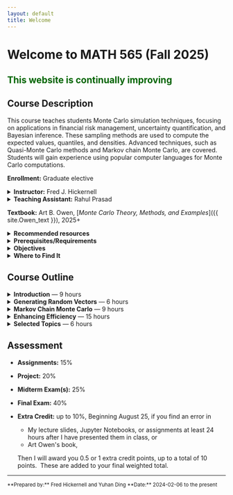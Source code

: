 ```yaml
---
layout: default
title: Welcome
---
```


# Welcome to MATH 565 (Fall 2025)

## <span style="color: darkgreen;">This website is continually improving </span>

## Course Description 
This course teaches students Monte Carlo simulation techniques, focusing on applications in financial risk management, uncertainty quantification, and Bayesian inference. These sampling methods are used to compute the expected values, quantiles, and densities. Advanced techniques, such as Quasi-Monte Carlo methods and Markov chain Monte Carlo, are covered. Students will gain experience using popular computer languages for Monte Carlo computations.

**Enrollment:** Graduate elective  

<details markdown="1">
<summary><strong>Instructor:</strong> Fred J. Hickernell</summary>

<a href="{{ '/assets/images/FredHickernell.jpeg' | relative_url }}">
  <img src="{{ '/assets/images/FredHickernell.jpeg' | relative_url }}"
       alt="Fred J. Hickernell"
       width="200"
       style="float:right; margin-left:10px; margin-bottom:6px;">
</a>

* _Office:_ RE 208  
* _Office hours:_ [By appointment](https://outlook.office.com/bookwithme/user/037b70c376b1407ea8aa7e57c242da0e@illinoistech.edu?anonymous&ismsaljsauthenabled&ep=plink) on Mondays 3:00 – 5:00 PM in _RE 208_ and Thursdays 9 – 11 AM on _Microsoft Teams_, email me if you need to make an appointment for another time 
* _Phone:_ 312-567-8983  
* _Email:_ [hickernell@illinoistech.edu](mailto:hickernell@illinoistech.edu)  
* [_Website_](https://www.iit.edu/directory/people/fred-hickernell)  
* [_LinkedIn_](https://www.linkedin.com/in/fjhickernell/)  
* [_Google Scholar_](https://scholar.google.com/citations?user=dJbMJG8AAAAJ&hl=en)  

* _Brief bio:_ Fred J. Hickernell is professor of applied mathematics. His research focuses on increasing the efficiency of computer simulations and determining justifiable stopping criteria for simulation. A major area of interest is Monte Carlo methods. 

  Hickernell’s research has been funded by the National Science Foundation and the Department of Energy. He is a Fellow of the Institute of Mathematical Statistics. In 2016, he received the Joseph F. Traub Prize for Achievement in Information-Based Complexity. He has served on the editorial boards of the Journal of Complexity, Mathematics of Computation, and the SIAM Journal on Numerical Analysis.

  Hickernell received his Ph.D. in mathematics from MIT and his B.A. in mathematics and physics from Pomona College. He came to Illinois Tech in 2005 as department chair and has also served as vice provost for research.  Before coming to Illinois Tech, Hickernell was a professor in mathematics at Hong Kong Baptist University and assistant professor of mathematics at the University of Southern California. 
  
  Hickernell speaks Cantonese and enjoys Chinese food. He is married with adult children.  His most important identity is a disciple of Jesus.

</details>

<details markdown="1">
<summary><strong>Teaching Assistant:</strong> Rahul Prasad</summary>

<a href="{{ '/assets/images/RahulPrasad.jpg' | relative_url }}">
  <img src="{{ '/assets/images/RahulPrasad.jpg' | relative_url }}"
       alt="Rahul Prasad"
       width="200"
       style="float:right; margin-left:10px; margin-bottom:6px; filter: brightness(1.2)">
</a>
 
* _Office hours:_ Tuesdays and Thursdays, 9:30 – 11 AM in RE 119
* _Email:_ [rprasad1@hawk.illinoistech.edu](mailto:rprasad1@hawk.illinoistech.edu)  
</details>

**Textbook:** Art B. Owen, [*Monte Carlo Theory, Methods, and Examples*]({{ site.Owen_text }}), 2025+  

<details markdown="1">
<summary><strong>Recommended resources</strong></summary>
* [VS Code](https://code.visualstudio.com)
* [Jupyter](https://docs.jupyter.org/en/latest/)
* [Github](https://github.com)
* [MATLAB](https://www.mathworks.com)
* [LaTeX](https://www.latex-project.org/get/)
* [Overleaf](https://www.overleaf.com)
* [qmcpy](https://qmcpy.org)
* [Course Repository](https://github.com/QMCSoftware/MATH565Fall2025)
</details>

<details markdown="1">
<summary><strong>Prerequisites/Requirements</strong></summary>
* A calculus-based probability course, such as MATH 474 or MATH 475; you should understand
  * Discrete and continuous random variables
  * Probability mass and density functions, cumulative distribution functions
  * Mean, median, standard deviation, quantile, covariance, (in)dependence
  * Population versus sample quantities
  * Central Limit Theorem
* Facility in numerical programming, meaning
  * Programming in Python, or some other language such as MATLAB, or R
  * Using an integrated development environment (IDE), such as VS Code
  * You are highly encouraged to become familiar with GitHub
* Facility with LaTeX or some other technical document preparation system

</details>


<details markdown="1">
<summary><strong>Objectives</strong></summary>
By the end of this course, students will be able to:
- Understand the basics of Monte Carlo and Quasi-Monte Carlo Methods.
- Understand the basics of Markov chain Monte Carlo (MCMC).
- Understand how these methods are used for computations.
- Assess the performance of Monte Carlo methods and improve their effectiveness.
- Understand basic implementation issues in performing Monte Carlo calculations.
</details>

<details markdown="1">
<summary><strong>Where to Find It</strong></summary>

| **This Github Website**                                   | **Canvas Website**                                   |
| ---------------------------------------------------- | ---------------------------------------------------- |
| [Syllabus](./index.html)                          | Grades |
| [Schedule](./schedule.html)                          | Online Discussions |
| [Lecture Notes](./lectures.html)                     |  |
| [Notebooks ](./notebooks.html)                        |  |
| [Class Git Repository](https://github.com/QMCSoftware/MATH565Fall2025) <br> scroll to the bottom for instructions on how to copy from the template              |  |

</details>

## Course Outline

<details markdown="1">
<summary><strong>Introduction</strong> — 9 hours</summary>

- What is a Monte Carlo method?
- Point and interval estimators
- Monte Carlo for numerical integration
- Monte Carlo for option pricing

</details>

<details markdown="1">
<summary><strong>Generating Random Vectors</strong> — 6 hours</summary>

- Pseudo-random numbers
- Random vectors with different distributions

</details>

<details markdown="1">
<summary><strong>Markov Chain Monte Carlo</strong> — 9 hours</summary>

- Markov chains
- Metropolis-Hastings
- Gibbs sampler
- Convergence diagnostics
- Error estimation

</details>

<details markdown="1">
<summary><strong>Enhancing Efficiency</strong> — 15 hours</summary>

- Control variates
- Importance sampling
- Antithetic variates
- Stratified sampling and Latin hypercube
- Quasi-Monte Carlo sampling

</details>

<details markdown="1">
<summary><strong>Selected Topics</strong> — 6 hours</summary>

- *(TBA)*

</details>


## Assessment
- **Assignments:** 15%  
- **Project:** 20%  
- **Midterm Exam(s):** 25%  
- **Final Exam:** 40%  
- **Extra Credit:** up to 10%, Beginning August 25, if you find an error in
    - My lecture slides, Jupyter Notebooks, or assignments at least 24 hours after I have presented them in class, or
    - Art Owen's book, 

  Then I will award you 0.5 or 1 extra credit points, up to a total of 10 points.  These are added to your final weighted total.

---

<small>
**Prepared by:** Fred Hickernell and Yuhan Ding  
**Date:** 2024-02-06 to the present
</small>